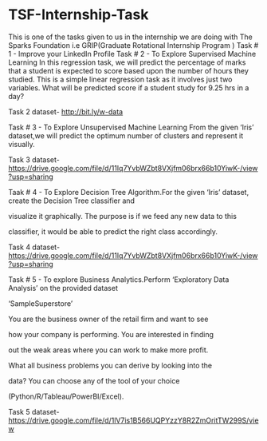# TSF-Internship-Task
This is one of the tasks given to us in the internship we are doing with The Sparks Foundation i.e GRIP(Graduate Rotational Internship Program )
Task # 1 - Improve your LinkedIn Profile
Task # 2 - To Explore Supervised Machine Learning In this regression task, we will predict the percentage of marks that a student is expected to score based upon the number of hours they studied. This is a simple linear regression task as it involves just two variables. What will be predicted score if a student study for 9.25 hrs in a day?

Task 2 dataset- http://bit.ly/w-data

Task # 3 - To Explore Unsupervised Machine Learning From the given ‘Iris’ dataset,we will predict the optimum number of clusters and represent it visually.

Task 3 dataset- https://drive.google.com/file/d/11Iq7YvbWZbt8VXjfm06brx66b10YiwK-/view?usp=sharing

Taak # 4 - To Explore Decision Tree Algorithm.For the given ‘Iris’ dataset, create the Decision Tree classifier and

visualize it graphically. The purpose is if we feed any new data to this

classifier, it would be able to predict the right class accordingly.

Task 4 dataset- https://drive.google.com/file/d/11Iq7YvbWZbt8VXjfm06brx66b10YiwK-/view?usp=sharing

Task # 5 - To explore Business Analytics.Perform ‘Exploratory Data Analysis’ on the provided dataset

‘SampleSuperstore’

You are the business owner of the retail firm and want to see

how your company is performing. You are interested in finding

out the weak areas where you can work to make more profit.

What all business problems you can derive by looking into the

data? You can choose any of the tool of your choice

(Python/R/Tableau/PowerBI/Excel).

Task 5 dataset-https://drive.google.com/file/d/1lV7is1B566UQPYzzY8R2ZmOritTW299S/view
